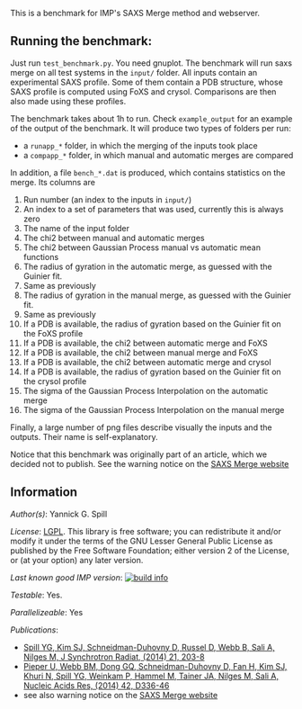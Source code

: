 This is a benchmark for IMP's SAXS Merge method and webserver.

## Running the benchmark:

Just run `test_benchmark.py`. You need gnuplot. The benchmark will run saxs
merge on all test systems in the `input/` folder.  All inputs contain an
experimental SAXS profile. Some of them contain a PDB structure, whose SAXS
profile is computed using FoXS and crysol. Comparisons are then also made using
these profiles.


The benchmark takes about 1h to run. Check `example_output` for an example of
the output of the benchmark. It will produce two types of folders per
run:
 - a `runapp_*` folder, in which the merging of the inputs took place
 - a `compapp_*` folder, in which manual and automatic merges are compared

In addition, a file `bench_*.dat` is produced, which contains statistics on the
merge. Its columns are
 1. Run number (an index to the inputs in `input/`)
 1. An index to a set of parameters that was used, currently this is always zero
 1. The name of the input folder
 1. The chi2 between manual and automatic merges
 1. The chi2 between Gaussian Process manual vs automatic mean functions
 1. The radius of gyration in the automatic merge, as guessed with the Guinier fit.
 1. Same as previously
 1. The radius of gyration in the manual merge, as guessed with the Guinier fit.
 1. Same as previously
 1. If a PDB is available, the radius of gyration based on the Guinier fit on
    the FoXS profile
 1. If a PDB is available, the chi2 between automatic merge and FoXS
 1. If a PDB is available, the chi2 between manual merge and FoXS
 1. If a PDB is available, the chi2 between automatic merge and crysol
 1. If a PDB is available, the radius of gyration based on the Guinier fit on
    the crysol profile
 1. The sigma of the Gaussian Process Interpolation on the automatic merge
 1. The sigma of the Gaussian Process Interpolation on the manual merge

Finally, a large number of png files describe visually the inputs and the
outputs. Their name is self-explanatory.

Notice that this benchmark was originally part of an article, which we decided
not to publish. See the warning notice on the [SAXS Merge
website](http://modbase.compbio.ucsf.edu/saxsmerge/)

## Information

_Author(s)_: Yannick G. Spill

_License_: [LGPL](http://www.gnu.org/licenses/old-licenses/lgpl-2.1.html).
This library is free software; you can redistribute it and/or
modify it under the terms of the GNU Lesser General Public
License as published by the Free Software Foundation; either
version 2 of the License, or (at your option) any later version.

_Last known good IMP version_: [![build info](https://salilab.org/imp/systems/?sysstat=15)](http://salilab.org/imp/systems/)

_Testable_: Yes.

_Parallelizeable_: Yes

_Publications_:
 - [Spill YG, Kim SJ, Schneidman-Duhovny D, Russel D, Webb B, Sali A, Nilges M, J Synchrotron Radiat, (2014) 21, 203-8](http://www.ncbi.nlm.nih.gov/pubmed/24365937)
 - [Pieper U, Webb BM, Dong GQ, Schneidman-Duhovny D, Fan H, Kim SJ, Khuri N, Spill YG, Weinkam P, Hammel M, Tainer JA, Nilges M, Sali A, Nucleic Acids Res, (2014) 42, D336-46](http://www.ncbi.nlm.nih.gov/pubmed/24271400)
 - see also warning notice on the [SAXS Merge website](http://modbase.compbio.ucsf.edu/saxsmerge/)

